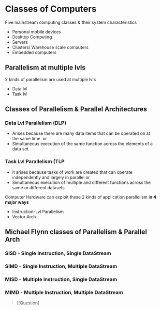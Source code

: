# Classes of Computers
Five mainstream computing classes & their system characteristics
- Personal mobile devices
- Desktop Computing
- Servers
- Clusters/ Warehouse scale computers
- Embedded computers

## Parallelism at multiple lvls
2 kinds of parallelism are used at multiple lvls
- Data lvl
- Task lvl

## Classes of Parallelism & Parallel Architectures
### Data Lvl Parallelism (DLP)
- Arises because there are many data items that can be operated on at the same time. 
	or
- Simultaneous execution of the same function across the elements of a data set.

### Task Lvl Parallelism (TLP
- It arises because tasks of work are created that can operate independently and largely in parallel
	or
- Simultaneous execution of multiple and different functions across the same or different datasets

Computer Hardware can exploit these 2 kinds of application parallelism **in 4 major ways**
- Instruction-Lvl Parallelism
- Vector Arch 



## Michael Flynn classes of Parallelism & Parallel Arch
### SISD - Single Instruction, Single DataStream
### SIMD - Single Instruction, Multiple DataStream

### MISD - Multiple Instruction, Single DataStream
### MIMD - Multiple Instruction, Multiple DataStream


>[!Question]
>